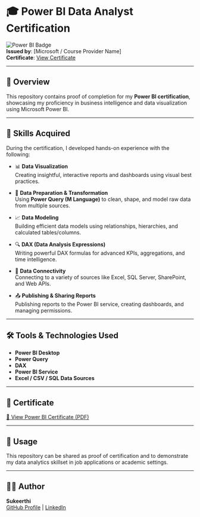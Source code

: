 # 🎓 Power BI Data Analyst Certification

![Power BI Badge](https://img.shields.io/badge/Certification-Completed-brightgreen)  
**Issued by**: [Microsoft / Course Provider Name]  
**Certificate**: [View Certificate](https://github.com/KandukuriSukeerthi/Microsoft-Power-BI-Data-Analyst/blob/main/PL-300%20Certificate.pdf)

---

## 📘 Overview

This repository contains proof of completion for my **Power BI certification**, showcasing my proficiency in business intelligence and data visualization using Microsoft Power BI.

---

## 🧠 Skills Acquired

During the certification, I developed hands-on experience with the following:

- 📊 **Data Visualization**  
  Creating insightful, interactive reports and dashboards using visual best practices.

- 🧹 **Data Preparation & Transformation**  
  Using **Power Query (M Language)** to clean, shape, and model raw data from multiple sources.

- 📈 **Data Modeling**  
  Building efficient data models using relationships, hierarchies, and calculated tables/columns.

- 🔍 **DAX (Data Analysis Expressions)**  
  Writing powerful DAX formulas for advanced KPIs, aggregations, and time intelligence.

- 🔌 **Data Connectivity**  
  Connecting to a variety of sources like Excel, SQL Server, SharePoint, and Web APIs.

- 📤 **Publishing & Sharing Reports**  
  Publishing reports to the Power BI service, creating dashboards, and managing permissions.

---

## 🛠️ Tools & Technologies Used

- **Power BI Desktop**
- **Power Query**
- **DAX**
- **Power BI Service**
- **Excel / CSV / SQL Data Sources**

---

## 📜 Certificate

[🔗 View Power BI Certificate (PDF)](https://github.com/KandukuriSukeerthi/Microsoft-Power-BI-Data-Analyst/blob/main/PL-300%20Certificate.pdf)

---

## 📌 Usage

This repository can be shared as proof of certification and to demonstrate my data analytics skillset in job applications or academic settings.

---

## 🧑‍💻 Author

**Sukeerthi**  
[GitHub Profile](https://github.com/KandukuriSukeerthi) | [LinkedIn](https://www.linkedin.com/in/sukeerthi-kandukuri/)
